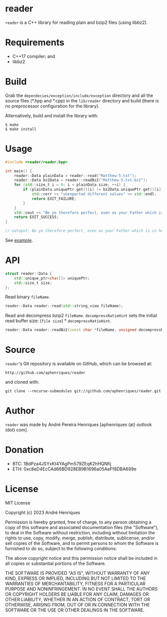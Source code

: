 # reader

`reader` is a C++ library for reading plain and bzip2 files (using libbz2).


# Requirements

* C++17 compiler; and
* libbz2


# Build

Grab the `dependecies/exception/include/exception` directory and all the source files (*.hpp and *.cpp) in the `lib/reader` directory and build (there is no preprocessor configuration for the library).

Alternatively, build and install the library with:

    $ make
    $ make install


# Usage

```cpp
#include <reader/reader.hpp>

int main() {
    reader::Data plainData = reader::read("Matthew-5.txt");
    reader::Data bz2Data = reader::readBz2("Matthew-5.txt.bz2");
    for (std::size_t i = 0; i < plainData.size; ++i) {
        if (plainData.uniquePtr.get()[i] != bz2Data.uniquePtr.get()[i]) {
            std::cerr << "unexpected different values" << std::endl;
            return EXIT_FAILURE;
        }
    }
    std::cout << "Be ye therefore perfect, even as your Father which is in heaven is perfect. (Matt. 5:48)" << std::endl;
    return EXIT_SUCCESS;
}

// outuput: Be ye therefore perfect, even as your Father which is in heaven is perfect. (Matt. 5:48)
```

See [example](sample/bz2/main.cpp).


# API

```cpp
struct reader::Data {
    std::unique_ptr<char[]> uniquePtr;
    std::size_t size;
};
```


Read binary `fileName`.

```cpp
reader::Data reader::read(std::string_view fileName);
```


Read and decompress bzip2 `fileName`.
`decompressRatioHint` sets the initial read buffer size: (`file size`) * `decompressRatioHint`.

```cpp
reader::Data reader::readBz2(const char *fileName, unsigned decompressRatioHint = 7);
```


# Source

`reader`'s Git repository is available on GitHub, which can be browsed at:

    http://github.com/aphenriques/reader

and cloned with:

    git clone --recurse-submodules git://github.com/aphenriques/reader.git


# Author

`reader` was made by André Pereira Henriques [aphenriques (at) outlook (dot) com].


# Donation

* BTC: 1BdPza4JSYxKt4YAgPm579ZEqK2hHQNfij
* ETH: 0xc8eD4EcCAd66BD928EB9B1696a05AeFf8DBA699e


# License

MIT License

Copyright (c) 2023 André Henriques

Permission is hereby granted, free of charge, to any person obtaining a copy
of this software and associated documentation files (the "Software"), to deal
in the Software without restriction, including without limitation the rights
to use, copy, modify, merge, publish, distribute, sublicense, and/or sell
copies of the Software, and to permit persons to whom the Software is
furnished to do so, subject to the following conditions:

The above copyright notice and this permission notice shall be included in all
copies or substantial portions of the Software.

THE SOFTWARE IS PROVIDED "AS IS", WITHOUT WARRANTY OF ANY KIND, EXPRESS OR
IMPLIED, INCLUDING BUT NOT LIMITED TO THE WARRANTIES OF MERCHANTABILITY,
FITNESS FOR A PARTICULAR PURPOSE AND NONINFRINGEMENT. IN NO EVENT SHALL THE
AUTHORS OR COPYRIGHT HOLDERS BE LIABLE FOR ANY CLAIM, DAMAGES OR OTHER
LIABILITY, WHETHER IN AN ACTION OF CONTRACT, TORT OR OTHERWISE, ARISING FROM,
OUT OF OR IN CONNECTION WITH THE SOFTWARE OR THE USE OR OTHER DEALINGS IN THE
SOFTWARE.
